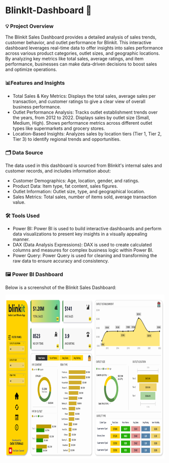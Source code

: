 # BlinkIt-Dashboard 🌟

### 💡 Project Overview

The Blinkit Sales Dashboard provides a detailed analysis of sales trends, customer behavior, and outlet performance for Blinkit. This interactive dashboard leverages real-time data to offer insights into sales performance across various product categories, outlet sizes, and geographic locations. By analyzing key metrics like total sales, average ratings, and item performance, businesses can make data-driven decisions to boost sales and optimize operations.

### 📊Features and Insights
- Total Sales & Key Metrics: Displays the total sales, average sales per transaction, and customer ratings to give a clear view of overall business performance.
- Outlet Performance Analysis: Tracks outlet establishment trends over the years, from 2012 to 2022.
                               Displays sales by outlet size (Small, Medium, High).
                               Shows performance metrics across different outlet types like supermarkets and grocery stores.
- Location-Based Insights: Analyzes sales by location tiers (Tier 1, Tier 2, Tier 3) to identify regional trends and opportunities.

### 🗂️ Data Source
The data used in this dashboard is sourced from Blinkit's internal sales and customer records, and includes information about:

- Customer Demographics: Age, location, gender, and ratings.
- Product Data: Item type, fat content, sales figures.
- Outlet Information: Outlet size, type, and geographical location.
- Sales Metrics: Total sales, number of items sold, average transaction value.

### 🛠️ Tools Used
- Power BI: Power BI is used to build interactive dashboards and perform data visualizations to present key insights in a visually appealing manner.
- DAX (Data Analysis Expressions): DAX is used to create calculated columns and measures for complex business logic within Power BI.
- Power Query: Power Query is used for cleaning and transforming the raw data to ensure accuracy and consistency.

### 🖼️ Power BI Dashboard
Below is a screenshot of the Blinkit Sales Dashboard:

<img width="918" height="518" alt="BlinkIT_Dashboard" src="https://github.com/komalb30/BlinkIt-Dashboard/blob/main/dashboard/BlinkIt_Dashboard.png"/>
